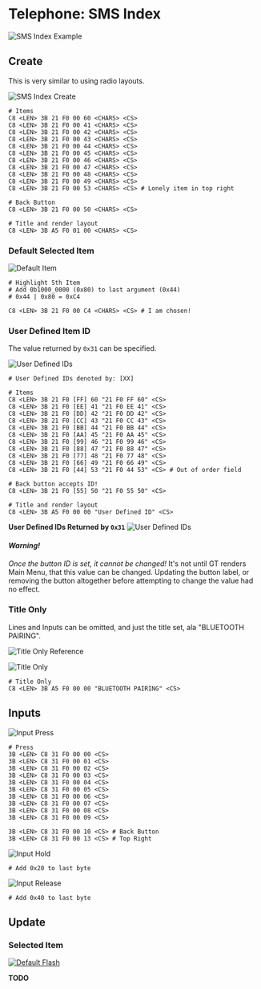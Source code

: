 # Telephone: SMS Index

![SMS Index Example](list/reference_sms_index.jpeg)

## Create

This is very similar to using radio layouts.

![SMS Index Create](list/index_create.JPG)


    # Items
    C8 <LEN> 3B 21 F0 00 60 <CHARS> <CS>
    C8 <LEN> 3B 21 F0 00 41 <CHARS> <CS>
    C8 <LEN> 3B 21 F0 00 42 <CHARS> <CS>
    C8 <LEN> 3B 21 F0 00 43 <CHARS> <CS>
    C8 <LEN> 3B 21 F0 00 44 <CHARS> <CS>
    C8 <LEN> 3B 21 F0 00 45 <CHARS> <CS>
    C8 <LEN> 3B 21 F0 00 46 <CHARS> <CS>
    C8 <LEN> 3B 21 F0 00 47 <CHARS> <CS>
    C8 <LEN> 3B 21 F0 00 48 <CHARS> <CS>
    C8 <LEN> 3B 21 F0 00 49 <CHARS> <CS>
    C8 <LEN> 3B 21 F0 00 53 <CHARS> <CS> # Lonely item in top right

    # Back Button
    C8 <LEN> 3B 21 F0 00 50 <CHARS> <CS>

    # Title and render layout
    C8 <LEN> 3B A5 F0 01 00 <CHARS> <CS>


### Default Selected Item

![Default Item](list/index_default.JPG)

    # Highlight 5th Item
    # Add 0b1000_0000 (0x80) to last argument (0x44)
    # 0x44 | 0x80 = 0xC4

    C8 <LEN> 3B 21 F0 00 C4 <CHARS> <CS> # I am chosen!

### User Defined Item ID

The value returned by `0x31` can be specified.

![User Defined IDs](list/index_custom_id.JPG)

    # User Defined IDs denoted by: [XX]

    # Items
    C8 <LEN> 3B 21 F0 [FF] 60 "21 F0 FF 60" <CS>
    C8 <LEN> 3B 21 F0 [EE] 41 "21 F0 EE 41" <CS>
    C8 <LEN> 3B 21 F0 [DD] 42 "21 F0 DD 42" <CS>
    C8 <LEN> 3B 21 F0 [CC] 43 "21 F0 CC 43" <CS>
    C8 <LEN> 3B 21 F0 [BB] 44 "21 F0 BB 44" <CS>
    C8 <LEN> 3B 21 F0 [AA] 45 "21 F0 AA 45" <CS>
    C8 <LEN> 3B 21 F0 [99] 46 "21 F0 99 46" <CS>
    C8 <LEN> 3B 21 F0 [88] 47 "21 F0 88 47" <CS>
    C8 <LEN> 3B 21 F0 [77] 48 "21 F0 77 48" <CS>
    C8 <LEN> 3B 21 F0 [66] 49 "21 F0 66 49" <CS>
    C8 <LEN> 3B 21 F0 [44] 53 "21 F0 44 53" <CS> # Out of order field

    # Back button accepts ID!
    C8 <LEN> 3B 21 F0 [55] 50 "21 F0 55 50" <CS>

    # Title and render layout
    C8 <LEN> 3B A5 F0 00 00 "User Defined ID" <CS>

**User Defined IDs Returned by `0x31`**
![User Defined IDs](list/index_custom_id_input.JPG)


#### _Warning!_
_Once the button ID is set, it cannot be changed!_ It's not until GT renders Main Menu, that this value can be changed. Updating the button label, or removing the button altogether before attempting to change the value had no effect.

### Title Only

Lines and Inputs can be omitted, and just the title set, ala "BLUETOOTH PAIRING".

![Title Only Reference](list/reference_pairing.jpg)


![Title Only](list/index_title.JPG)

    # Title Only
    C8 <LEN> 3B A5 F0 00 00 "BLUETOOTH PAIRING" <CS>

## Inputs

![Input Press](list/index_input_press.JPG)

    # Press
    3B <LEN> C8 31 F0 00 00 <CS>
    3B <LEN> C8 31 F0 00 01 <CS>
    3B <LEN> C8 31 F0 00 02 <CS>
    3B <LEN> C8 31 F0 00 03 <CS>
    3B <LEN> C8 31 F0 00 04 <CS>
    3B <LEN> C8 31 F0 00 05 <CS>
    3B <LEN> C8 31 F0 00 06 <CS>
    3B <LEN> C8 31 F0 00 07 <CS>
    3B <LEN> C8 31 F0 00 08 <CS>
    3B <LEN> C8 31 F0 00 09 <CS>

    3B <LEN> C8 31 F0 00 10 <CS> # Back Button
    3B <LEN> C8 31 F0 00 13 <CS> # Top Right

![Input Hold](list/index_input_hold.JPG)

    # Add 0x20 to last byte

![Input Release](list/index_input_release.JPG)

    # Add 0x40 to last byte

## Update

### Selected Item

[![Default Flash](http://img.youtube.com/vi/T4AsDjLhfvk/0.jpg)](https://www.youtube.com/watch?v=T4AsDjLhfvk)

**TODO**
